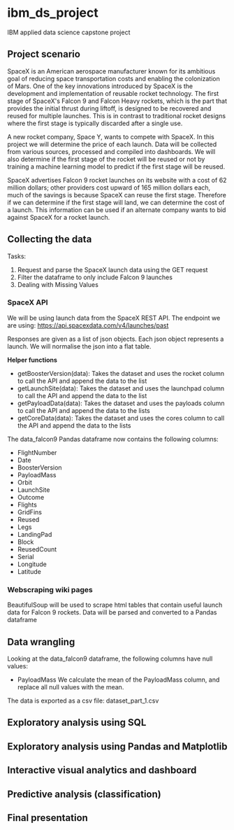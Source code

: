 # ibm_ds_project
IBM applied data science capstone project

## Project scenario
SpaceX is an American aerospace manufacturer known for its ambitious goal of reducing space transportation costs and enabling the colonization of Mars. One of the key innovations introduced by SpaceX is the development and implementation of reusable rocket technology. The first stage of SpaceX's Falcon 9 and Falcon Heavy rockets, which is the part that provides the initial thrust during liftoff, is designed to be recovered and reused for multiple launches. This is in contrast to traditional rocket designs where the first stage is typically discarded after a single use.

A new rocket company, Space Y, wants to compete with SpaceX. In this project we will determine the price of each launch. Data will be collected from various sources, processed and compiled into dashboards. We will also determine if the first stage of the rocket will be reused or not by training a machine learning model to predict if the first stage will be reused.

SpaceX advertises Falcon 9 rocket launches on its website with a cost of 62 million dollars; other providers cost upward of 165 million dollars each, much of the savings is because SpaceX can reuse the first stage. Therefore if we can determine if the first stage will land, we can determine the cost of a launch. This information can be used if an alternate company wants to bid against SpaceX for a rocket launch.

## Collecting the data
Tasks:
1. Request and parse the SpaceX launch data using the GET request
2. Filter the dataframe to only include Falcon 9 launches
3. Dealing with Missing Values

### SpaceX API
We will be using launch data from the SpaceX REST API.
The endpoint we are using: https://api.spacexdata.com/v4/launches/past 

Responses are given as a list of json objects. Each json object represents a launch. 
We will normalise the json into a flat table. 

**Helper functions**
- getBoosterVersion(data): Takes the dataset and uses the rocket column to call the API and append the data to the list
- getLaunchSite(data): Takes the dataset and uses the launchpad column to call the API and append the data to the list
- getPayloadData(data): Takes the dataset and uses the payloads column to call the API and append the data to the lists
- getCoreData(data): Takes the dataset and uses the cores column to call the API and append the data to the lists

The data_falcon9 Pandas dataframe now contains the following columns:
- FlightNumber
- Date
- BoosterVersion
- PayloadMass
- Orbit
- LaunchSite
- Outcome
- Flights
- GridFins
- Reused
- Legs
- LandingPad
- Block
- ReusedCount
- Serial
- Longitude
- Latitude


### Webscraping wiki pages
BeautifulSoup will be used to scrape html tables that contain useful launch data for Falcon 9 rockets. 
Data will be parsed and converted to a Pandas dataframe

## Data wrangling
Looking at the data_falcon9 dataframe, the following columns have null values:
- PayloadMass
We calculate the mean of the PayloadMass column, and replace all null values with the mean.

The data is exported as a csv file: dataset_part_1.csv

## Exploratory analysis using SQL

## Exploratory analysis using Pandas and Matplotlib

## Interactive visual analytics and dashboard

## Predictive analysis (classification)

## Final presentation
